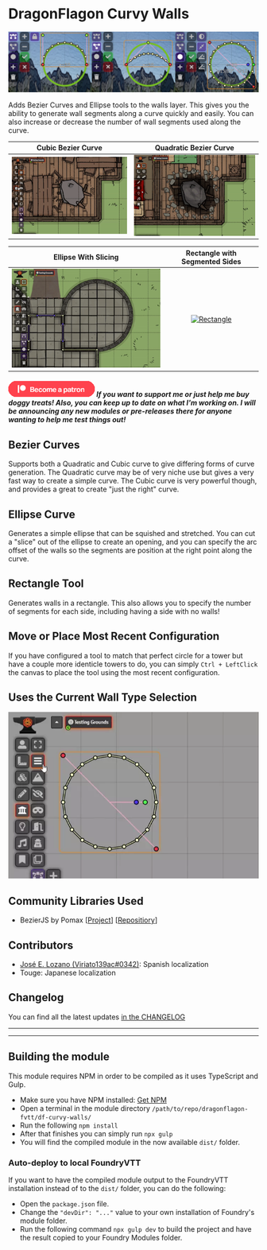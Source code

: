 # DragonFlagon Curvy Walls

![Curvy Walls Banner](../.assets/df-curvy-walls-banner.png)

Adds Bezier Curves and Ellipse tools to the walls layer. This gives you the ability to generate wall segments along a curve quickly and easily. You can also increase or decrease the number of wall segments used along the curve.

| Cubic Bezier Curve | Quadratic Bezier Curve |
| :-: | :-: |
| [![Cubic Curve](../.assets/df-curvy-walls-cubic.gif)](https://github.com/flamewave000/dragonflagon-fvtt/issues/18) | [![Quadratic Curve](../.assets/df-curvy-walls-quadratic.gif)](https://github.com/flamewave000/dragonflagon-fvtt/issues/19) |

| Ellipse With Slicing | Rectangle with Segmented Sides |
| :-: | :-: |
| [![Ellipse Curve](../.assets/df-curvy-walls-ellipse.gif)](https://github.com/flamewave000/dragonflagon-fvtt/issues/20) | [![Rectangle](../.assets/df-curvy-walls-rectangle.gif)](https://github.com/flamewave000/dragonflagon-fvtt/issues/20) |

##### [![become a patron](../.assets/patreon-image.png)](https://www.patreon.com/bePatron?u=46113583) If you want to support me or just help me buy doggy treats! Also, you can keep up to date on what I'm working on. I will be announcing any new modules or pre-releases there for anyone wanting to help me test things out!

## Bezier Curves

Supports both a Quadratic and Cubic curve to give differing forms of curve generation. The Quadratic curve may be of very niche use but gives a very fast way to create a simple curve. The Cubic curve is very powerful though, and provides a great to create "just the right" curve.

## Ellipse Curve

Generates a simple ellipse that can be squished and stretched. You can cut a "slice" out of the ellipse to create an opening, and you can specify the arc offset of the walls so the segments are position at the right point along the curve.

## Rectangle Tool

Generates walls in a rectangle. This also allows you to specify the number of segments for each side, including having a side with no walls!

## Move or Place Most Recent Configuration

If you have configured a tool to match that perfect circle for a tower but have a couple more identicle towers to do, you can simply `Ctrl + LeftClick` the canvas to place the tool using the most recent configuration.

## Uses the Current Wall Type Selection

![Wall Type Selection](../.assets/df-curvy-walls-types.webp)

## Community Libraries Used

- BezierJS by Pomax [[Project](https://pomax.github.io/bezierjs)] [[Repositiory](https://github.com/Pomax/bezierjs)]

## Contributors

- [José E. Lozano (Viriato139ac#0342)](https://github.com/lozalojo): Spanish localization
- Touge: Japanese localization

## Changelog

You can find all the latest updates [in the CHANGELOG](./CHANGELOG.md)

---
---

## Building the module
This module requires NPM in order to be compiled as it uses TypeScript and Gulp.
- Make sure you have NPM installed: [Get NPM](https://www.npmjs.com/get-npm)
- Open a terminal in the module directory `/path/to/repo/dragonflagon-fvtt/df-curvy-walls/`
- Run the following `npm install`
- After that finishes you can simply run `npx gulp`
- You will find the compiled module in the now available `dist/` folder.

### Auto-deploy to local FoundryVTT
If you want to have the compiled module output to the FoundryVTT installation instead of to the `dist/` folder, you can do the following:
- Open the `package.json` file.
- Change the `"devDir": "..."` value to your own installation of Foundry's module folder.
- Run the following command `npx gulp dev` to build the project and have the result copied to your Foundry Modules folder.
